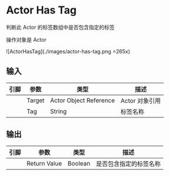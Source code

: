 # Actor Has Tag

判断此 Actor 的标签数组中是否包含指定的标签

操作对象是 Actor

![ActorHasTag](./images/actor-has-tag.png =265x)

## 输入
| 引脚 | 参数 | 类型 | 描述 |
| -- | -- | -- | -- |
| <IconPin color="#00a8f4" /> | Target | Actor Object Reference | Actor 对象引用
| <IconPin color="#c77ff9" /> | Tag | String | 标签名称



## 输出
| 引脚 | 参数 | 类型 | 描述 |
| -- | -- | -- | -- |
| <IconPin color="#af0e0e" /> | Return Value | Boolean | 是否包含指定的标签名称